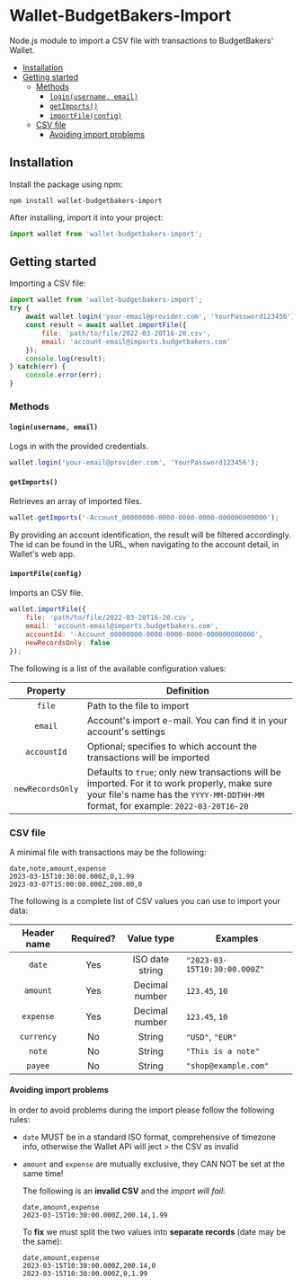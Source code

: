 <!-- omit from toc -->
# Wallet-BudgetBakers-Import

Node.js module to import a CSV file with transactions to BudgetBakers' Wallet.

- [Installation](#installation)
- [Getting started](#getting-started)
  - [Methods](#methods)
    - [`login(username, email)`](#loginusername-email)
    - [`getImports()`](#getimports)
    - [`importFile(config)`](#importfileconfig)
  - [CSV file](#csv-file)
    - [Avoiding import problems](#avoiding-import-problems)

## Installation

Install the package using npm:

```shell
npm install wallet-budgetbakers-import
```

After installing, import it into your project:

```js
import wallet from 'wallet-budgetbakers-import';
```

## Getting started

Importing a CSV file:

```js
import wallet from 'wallet-budgetbakers-import';
try {
    await wallet.login('your-email@provider.com', 'YourPassword123456');
    const result = await wallet.importFile({
        file: 'path/to/file/2022-03-20T16-20.csv',
        email: 'account-email@imports.budgetbakers.com'  
    });   
    console.log(result);    
} catch(err) {
    console.error(err);
}
```

### Methods

#### `login(username, email)`

Logs in with the provided credentials.

```js
wallet.login('your-email@provider.com', 'YourPassword123456');
```

#### `getImports()`

Retrieves an array of imported files.

```js
wallet.getImports('-Account_00000000-0000-0000-0000-000000000000');
```

By providing an account identification, the result will be filtered accordingly. The id can be found in the URL, when navigating to the account detail, in Wallet's web app.

#### `importFile(config)`

Imports an CSV file.

```js
wallet.importFile({
    file: 'path/to/file/2022-03-20T16-20.csv',
    email: 'account-email@imports.budgetbakers.com',
    accountId: '-Account_00000000-0000-0000-0000-000000000000',
    newRecordsOnly: false
}); 
```

The following is a list of the available configuration values:

| Property | Definition |
| :--------: | ---------- |
| `file` | Path to the file to import |
| `email` | Account's import e-mail. You can find it in your account's settings |
| `accountId` | Optional; specifies to which account the transactions will be imported |
| `newRecordsOnly` | Defaults to `true`; only new transactions will be imported. For it to work properly, make sure your file's name has the `YYYY-MM-DDTHH-MM` format, for example: `2022-03-20T16-20` |

### CSV file

A minimal file with transactions may be the following:

```csv
date,note,amount,expense
2023-03-15T10:30:00.000Z,0,1.99
2023-03-07T15:00:00.000Z,200.00,0
```

The following is a complete list of CSV values you can use to import your data:

| Header name | Required? |    Value type   | Examples                     |
|:-----------:|:---------:|:---------------:|------------------------------|
| `date`      | Yes       | ISO date string | `"2023-03-15T10:30:00.000Z"` |
| `amount`    | Yes       | Decimal number  | `123.45`, `10`               |
| `expense`   | Yes       | Decimal number  | `123.45`, `10`               |
| `currency`  | No        | String          | `"USD"`, `"EUR"`             |
| `note`      | No        | String          | `"This is a note"`           |
| `payee`     | No        | String          | `"shop@example.com"`         |

#### Avoiding import problems

In order to avoid problems during the import please follow the following rules:

- `date` MUST be in a standard ISO format, comprehensive of timezone info, otherwise the Wallet API will ject > the CSV as invalid
- `amount` and `expense` are mutually exclusive, they CAN NOT be set at the same time!
  
  The following is an **invalid CSV** and the *import will fail*:
    
    ```csv
    date,amount,expense
    2023-03-15T10:30:00.000Z,200.14,1.99
    ```
  
  To **fix** we must split the two values into **separate records** (date may be the same):
    
    ```csv
    date,amount,expense
    2023-03-15T10:30:00.000Z,200.14,0
    2023-03-15T10:30:00.000Z,0,1.99
    ```
